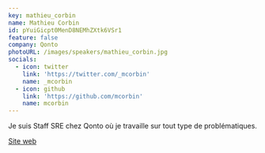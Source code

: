 ```yaml
---
key: mathieu_corbin
name: Mathieu Corbin
id: pYuiGicpt0MenD8NEMhZXtk6VSr1
feature: false
company: Qonto
photoURL: /images/speakers/mathieu_corbin.jpg
socials:
  - icon: twitter
    link: 'https://twitter.com/_mcorbin'
    name: _mcorbin
  - icon: github
    link: 'https://github.com/mcorbin'
    name: mcorbin
---
```

Je suis Staff SRE chez Qonto où je travaille sur tout type de problématiques.

[Site web](https://www.mcorbin.fr/)
